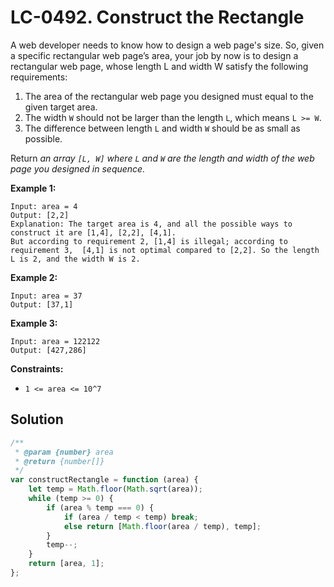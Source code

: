 # LC-0492. Construct the Rectangle

A web developer needs to know how to design a web page's size. So, given a specific rectangular web page’s area, your job by now is to design a rectangular web page, whose length L and width W satisfy the following requirements:

1. The area of the rectangular web page you designed must equal to the given target area.
2. The width `W` should not be larger than the length `L`, which means `L >= W`.
3. The difference between length `L` and width `W` should be as small as possible.

Return _an array `[L, W]` where `L` and `W` are the length and width of the web page you designed in sequence._

**Example 1:**

```
Input: area = 4
Output: [2,2]
Explanation: The target area is 4, and all the possible ways to construct it are [1,4], [2,2], [4,1].
But according to requirement 2, [1,4] is illegal; according to requirement 3,  [4,1] is not optimal compared to [2,2]. So the length L is 2, and the width W is 2.
```

**Example 2:**

```
Input: area = 37
Output: [37,1]
```

**Example 3:**

```
Input: area = 122122
Output: [427,286]
```

**Constraints:**

-   `1 <= area <= 10^7`

## Solution

```javascript
/**
 * @param {number} area
 * @return {number[]}
 */
var constructRectangle = function (area) {
    let temp = Math.floor(Math.sqrt(area));
    while (temp >= 0) {
        if (area % temp === 0) {
            if (area / temp < temp) break;
            else return [Math.floor(area / temp), temp];
        }
        temp--;
    }
    return [area, 1];
};
```
